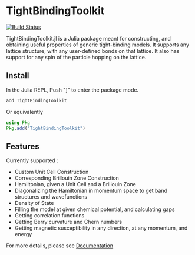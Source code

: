 # TightBindingToolkit

[![Build Status](https://github.com/sreekar-voleti/TightBindingToolkit.jl/actions/workflows/CI.yml/badge.svg?branch=main)](https://github.com/sreekar-voleti/TightBindingToolkit.jl/actions/workflows/CI.yml?query=branch%3Amain)

TightBindingToolkit.jl is a Julia package meant for constructing, and obtaining useful properties of generic tight-binding models. It supports any lattice structure, with any user-defined bonds on that lattice. It also has support for any spin of the particle hopping on the lattice.

## Install
In the Julia REPL, Push "]" to enter the package mode.
```julia
add TightBindingToolkit
```
Or equivalently
```julia
using Pkg
Pkg.add("TightBindingToolkit")
```

## Features
Currently supported :
* Custom Unit Cell Construction
* Corresponding Brillouin Zone Construction
* Hamiltonian, given a Unit Cell and a Brillouin Zone
* Diagonalizing the Hamiltonian in momentum space to get band structures and wavefunctions
* Density of State 
* Filling the model at given chemical potential, and calculating gaps
* Getting correlation functions
* Getting Berry curvature and Chern numbers
* Getting magnetic susceptibility in any direction, at any momentum, and energy

For more details, please see [Documentation](https://anjishnubose.github.io/TightBindingToolkit.jl/dev/)
